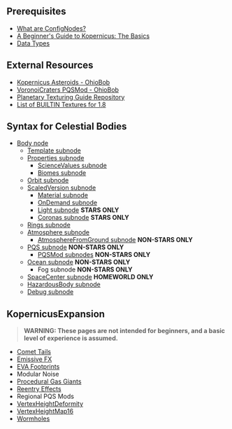 
## Prerequisites
* [What are ConfigNodes?](/Prerequisites/ConfigNodes)
* [A Beginner's Guide to Kopernicus: The Basics](https://forum.kerbalspaceprogram.com/index.php?/topic/129540-a-beginners-guide-to-kopernicus-the-basics/)
* [Data Types](/Prerequisites/DataTypes)

## External Resources
* [Kopernicus Asteroids - OhioBob](https://www.dropbox.com/s/lag8opde3zimjqc/KopernicusAsteroids.pdf?dl=0)
* [VoronoiCraters PQSMod - OhioBob](https://www.dropbox.com/s/fnd0bblv5otqlhc/KSP_VoronoiCraters.pdf?dl=0)
* [Planetary Texturing Guide Repository](https://forum.kerbalspaceprogram.com/index.php?/topic/165285-planetary-texturing-guide-repository/)
* [List of BUILTIN Textures for 1.8](https://github.com/GER-Space/Kerbal-Konstructs/wiki/Builtin-Textures-for-KSP-1.8)

## Syntax for Celestial Bodies
* [Body node](/Syntax/Body)
  + [Template subnode](/Syntax/Template)
  + [Properties subnode](/Syntax/Properties)
    - [ScienceValues subnode](/Syntax/Properties/ScienceValues)
    - [Biomes subnode](/Syntax/Properties/Biomes)
  + [Orbit subnode](/Syntax/Orbit)
  + [ScaledVersion subnode](/Syntax/ScaledVersion)
    - [Material subnode](/Syntax/ScaledVersion/Material)
    - [OnDemand subnode](/Syntax/ScaledVersion/OnDemand)
    - [Light subnode](/Syntax/ScaledVersion/Light) **STARS ONLY**
    - [Coronas subnode](/Syntax/ScaledVersion/Corona) **STARS ONLY**
  + [Rings subnode](/Syntax/Rings)
  + [Atmosphere subnode](/Syntax/Atmosphere)
    - [AtmosphereFromGround subnode](/Syntax/AtmosphereFromGround) **NON-STARS ONLY**
  + [PQS subnode](/Syntax/PQS) **NON-STARS ONLY**
    - [PQSMod subnodes]([/Syntax/PQSMods](/Syntax/PQSMods/PQSMods)) **NON-STARS ONLY**
  + [Ocean subnode](/Syntax/Ocean) **NON-STARS ONLY**
    - Fog subnode **NON-STARS ONLY**
  + [SpaceCenter subnode](/Syntax/SpaceCenter) **HOMEWORLD ONLY**
  + [HazardousBody subnode](/Syntax/HazardousBody)
  + [Debug subnode](/Syntax/Debug)

## KopernicusExpansion
> **WARNING: These pages are not intended for beginners, and a basic level of experience is assumed.**
* [Comet Tails](/Syntax/Expansion/CometTails)
* [Emissive FX](/Syntax/Expansion/EmissiveFX)
* [EVA Footprints](/Syntax/Expansion/EVAFootprints)
* Modular Noise
* [Procedural Gas Giants](/Syntax/Expansion/ProceduralGasGiants)
* [Reentry Effects](/Syntax/Expansion/ReentryEffects)
* Regional PQS Mods
* [VertexHeightDeformity](/Syntax/Expansion/VertexHeightDeformity)
* [VertexHeightMap16](/Syntax/Expansion/VertexHeightMap16)
* [Wormholes](/Syntax/Expansion/Wormholes)
